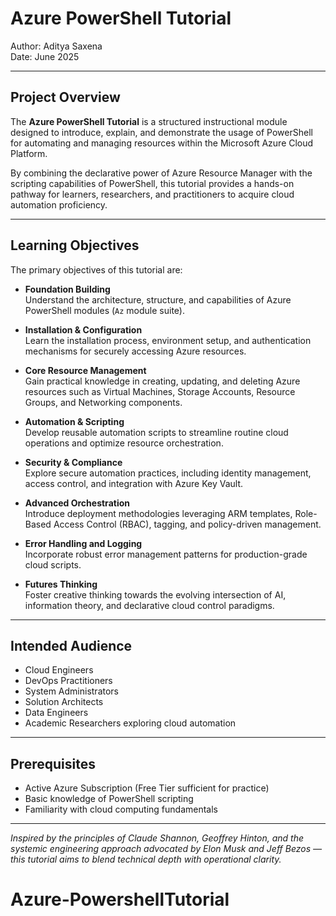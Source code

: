 # Azure PowerShell Tutorial
Author: Aditya Saxena  
Date: June 2025

---

## Project Overview

The **Azure PowerShell Tutorial** is a structured instructional module designed to introduce, explain, and demonstrate the usage of PowerShell for automating and managing resources within the Microsoft Azure Cloud Platform.

By combining the declarative power of Azure Resource Manager with the scripting capabilities of PowerShell, this tutorial provides a hands-on pathway for learners, researchers, and practitioners to acquire cloud automation proficiency.

---

## Learning Objectives

The primary objectives of this tutorial are:

- **Foundation Building**  
  Understand the architecture, structure, and capabilities of Azure PowerShell modules (`Az` module suite).

- **Installation & Configuration**  
  Learn the installation process, environment setup, and authentication mechanisms for securely accessing Azure resources.

- **Core Resource Management**  
  Gain practical knowledge in creating, updating, and deleting Azure resources such as Virtual Machines, Storage Accounts, Resource Groups, and Networking components.

- **Automation & Scripting**  
  Develop reusable automation scripts to streamline routine cloud operations and optimize resource orchestration.

- **Security & Compliance**  
  Explore secure automation practices, including identity management, access control, and integration with Azure Key Vault.

- **Advanced Orchestration**  
  Introduce deployment methodologies leveraging ARM templates, Role-Based Access Control (RBAC), tagging, and policy-driven management.

- **Error Handling and Logging**  
  Incorporate robust error management patterns for production-grade cloud scripts.

- **Futures Thinking**  
  Foster creative thinking towards the evolving intersection of AI, information theory, and declarative cloud control paradigms.

---

## Intended Audience

- Cloud Engineers  
- DevOps Practitioners  
- System Administrators  
- Solution Architects  
- Data Engineers  
- Academic Researchers exploring cloud automation

---

## Prerequisites

- Active Azure Subscription (Free Tier sufficient for practice)
- Basic knowledge of PowerShell scripting
- Familiarity with cloud computing fundamentals

---

*Inspired by the principles of Claude Shannon, Geoffrey Hinton, and the systemic engineering approach advocated by Elon Musk and Jeff Bezos — this tutorial aims to blend technical depth with operational clarity.*
# Azure-PowershellTutorial

